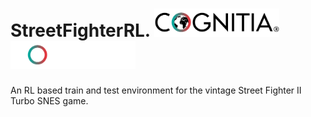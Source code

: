 # StreetFighterRL. <img src=images/cognitia-l.png#gh-light-mode-only width="200"> <img src=images/cognitia-d.png#gh-dark-mode-only width="200">
An RL based train and test environment for the vintage Street Fighter II Turbo SNES game. 
